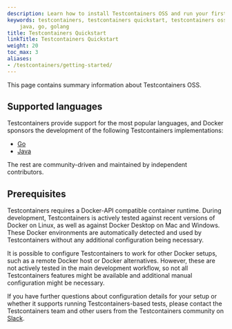 ```yaml
---
description: Learn how to install Testcontainers OSS and run your first container
keywords: testcontainers, testcontainers quickstart, testcontainers oss, testcontainers oss quickstart, testcontainers quickstart,
    java, go, golang
title: Testcontainers Quickstart
linkTitle: Testcontainers Quickstart
weight: 20
toc_max: 3
aliases:
- /testcontainers/getting-started/
---
```


This page contains summary information about Testcontainers OSS.

## Supported languages

Testcontainers provide support for the most popular languages, and Docker sponsors the development of the following Testcontainers implementations:

- [Go](/manuals/testcontainers/getting-started/go.md)
- [Java](/manuals/testcontainers/getting-started/java.md)

The rest are community-driven and maintained by independent contributors.

## Prerequisites

Testcontainers requires a Docker-API compatible container runtime. 
During development, Testcontainers is actively tested against recent versions of Docker on Linux, as well as against Docker Desktop on Mac and Windows. 
These Docker environments are automatically detected and used by Testcontainers without any additional configuration being necessary.

It is possible to configure Testcontainers to work for other Docker setups, such as a remote Docker host or Docker alternatives.
However, these are not actively tested in the main development workflow, so not all Testcontainers features might be available
and additional manual configuration might be necessary.

If you have further questions about configuration details for your setup or whether it supports running Testcontainers-based tests, 
please contact the Testcontainers team and other users from the Testcontainers community on [Slack](https://slack.testcontainers.org/).
